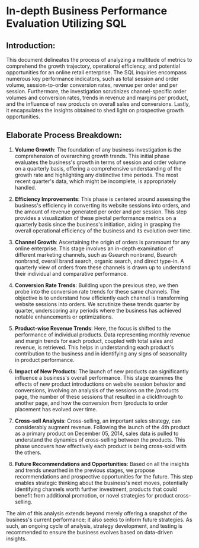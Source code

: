 # In-depth Business Performance Evaluation Utilizing SQL

## Introduction:

This document delineates the process of analyzing a multitude of metrics to comprehend the growth trajectory, operational efficiency, and potential opportunities for an online retail enterprise. The SQL inquiries encompass numerous key performance indicators, such as total session and order volume, session-to-order conversion rates, revenue per order and per session. Furthermore, the investigation scrutinizes channel-specific order volumes and conversion rates, trends in revenue and margins per product, and the influence of new products on overall sales and conversions. Lastly, it encapsulates the insights obtained to shed light on prospective growth opportunities.

## Elaborate Process Breakdown:

1. **Volume Growth**: The foundation of any business investigation is the comprehension of overarching growth trends. This initial phase evaluates the business's growth in terms of session and order volume on a quarterly basis, offering a comprehensive understanding of the growth rate and highlighting any distinctive time periods. The most recent quarter's data, which might be incomplete, is appropriately handled.

2. **Efficiency Improvements**: This phase is centered around assessing the business's efficiency in converting its website sessions into orders, and the amount of revenue generated per order and per session. This step provides a visualization of these pivotal performance metrics on a quarterly basis since the business's initiation, aiding in grasping the overall operational efficiency of the business and its evolution over time.

3. **Channel Growth**: Ascertaining the origin of orders is paramount for any online enterprise. This stage involves an in-depth examination of different marketing channels, such as Gsearch nonbrand, Bsearch nonbrand, overall brand search, organic search, and direct type-in. A quarterly view of orders from these channels is drawn up to understand their individual and comparative performance.

4. **Conversion Rate Trends**: Building upon the previous step, we then probe into the conversion rate trends for these same channels. The objective is to understand how efficiently each channel is transforming website sessions into orders. We scrutinize these trends quarter by quarter, underscoring any periods where the business has achieved notable enhancements or optimizations.

5. **Product-wise Revenue Trends**: Here, the focus is shifted to the performance of individual products. Data representing monthly revenue and margin trends for each product, coupled with total sales and revenue, is retrieved. This helps in understanding each product's contribution to the business and in identifying any signs of seasonality in product performance.

6. **Impact of New Products**: The launch of new products can significantly influence a business's overall performance. This stage examines the effects of new product introductions on website session behavior and conversions, involving an analysis of the sessions on the /products page, the number of these sessions that resulted in a clickthrough to another page, and how the conversion from /products to order placement has evolved over time.

7. **Cross-sell Analysis**: Cross-selling, an important sales strategy, can considerably augment revenue. Following the launch of the 4th product as a primary product on December 05, 2014, sales data is pulled to understand the dynamics of cross-selling between the products. This phase uncovers how effectively each product is being cross-sold with the others.

8. **Future Recommendations and Opportunities**: Based on all the insights and trends unearthed in the previous stages, we propose recommendations and prospective opportunities for the future. This step enables strategic thinking about the business's next moves, potentially identifying channels worth further investment, products that could benefit from additional promotion, or novel strategies for product cross-selling.

The aim of this analysis extends beyond merely offering a snapshot of the business's current performance; it also seeks to inform future strategies. As such, an ongoing cycle of analysis, strategy development, and testing is recommended to ensure the business evolves based on data-driven insights.
